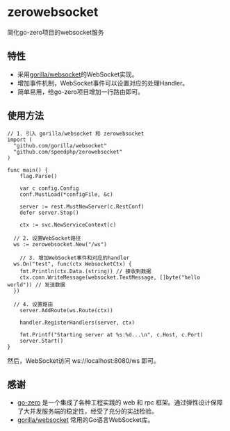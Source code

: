 # zerowebsocket

简化go-zero项目的websocket服务

## 特性

- 采用[gorilla/websocket](https://github.com/gorilla/websocket)的WebSocket实现。
- 增加事件机制，WebSocket事件可以设置对应的处理Handler。
- 简单易用，给go-zero项目增加一行路由即可。

## 使用方法

```
// 1. 引入 gorilla/websocket 和 zerowebsocket
import (
  "github.com/gorilla/websocket"
  "github.com/speedphp/zerowebsocket"
)

func main() {
	flag.Parse()

	var c config.Config
	conf.MustLoad(*configFile, &c)

	server := rest.MustNewServer(c.RestConf)
	defer server.Stop()

	ctx := svc.NewServiceContext(c)

  // 2. 设置WebSocket路径
  ws := zerowebsocket.New("/ws")

	// 3. 增加WebSocket事件和对应的handler
  ws.On("test", func(ctx WebsocketCtx) {
    fmt.Println(ctx.Data.(string)) // 接收到数据
    ctx.conn.WriteMessage(websocket.TextMessage, []byte("hello world")) // 发送数据
  })

  // 4. 设置路由
	server.AddRoute(ws.Route(ctx))

	handler.RegisterHandlers(server, ctx)

	fmt.Printf("Starting server at %s:%d...\n", c.Host, c.Port)
	server.Start()
}
```

然后，WebSocket访问 ws://localhost:8080/ws 即可。

## 感谢

- [go-zero](https://github.com/zeromicro/go-zero) 是一个集成了各种工程实践的 web 和 rpc 框架。通过弹性设计保障了大并发服务端的稳定性，经受了充分的实战检验。
- [gorilla/websocket](https://github.com/gorilla/websocket) 常用的Go语言WebSocket库。

